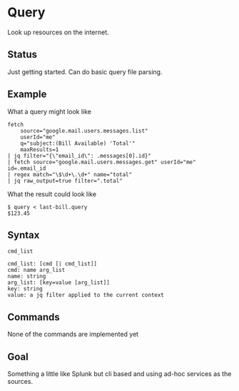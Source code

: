 # Query

Look up resources on the internet.

## Status

Just getting started. Can do basic query file parsing.

## Example

What a query might look like

```
fetch
    source="google.mail.users.messages.list"
    userId="me" 
    q="subject:(Bill Available) 'Total'"
    maxResults=1 
| jq filter="{\"email_id\": .messages[0].id}" 
| fetch source="google.mail.users.messages.get" userId="me" id=.email_id
| regex match="\$\d+\.\d+" name="total"
| jq raw_output=true filter=".total"
```

What the result could look like

```
$ query < last-bill.query
$123.45
```


## Syntax

```
cmd_list

cmd_list: [cmd [| cmd_list]]
cmd: name arg_list
name: string
arg_list: [key=value [arg_list]]
key: string
value: a jq filter applied to the current context 
```

## Commands

None of the commands are implemented yet

## Goal

Something a little like Splunk but cli based and using ad-hoc services as the
sources.
